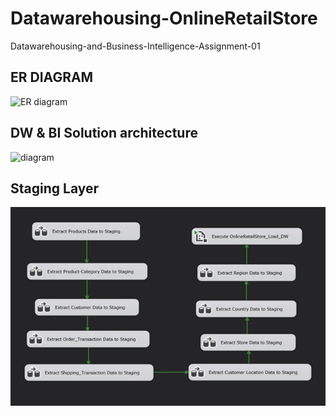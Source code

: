 # Datawarehousing-OnlineRetailStore
Datawarehousing-and-Business-Intelligence-Assignment-01

## ER DIAGRAM

![ER diagram](https://github.com/Sanjay-dev-ds/Datawarehousing-OnlineRetailStore/blob/main/Images/ER.png)


## DW & BI Solution architecture


![diagram](https://github.com/Sanjay-dev-ds/Datawarehousing-OnlineRetailStore/blob/main/Images/solution.drawio.png)



## Staging Layer
![diagram](https://github.com/Sanjay-dev-ds/Datawarehousing-OnlineRetailStore/blob/main/Images/STAGE%20C-FLOW.jpg)

